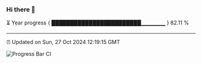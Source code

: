 ### Hi there 👋

⏳ Year progress { ████████████████████████▁▁▁▁▁▁ } 82.11 %

---

⏰ Updated on Sun, 27 Oct 2024 12:19:15 GMT

![Progress Bar CI](https://github.com/code-lakshay/GitHub-Actions-Demo/workflows/Progress%20Bar%20CI/badge.svg)
